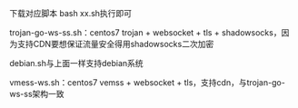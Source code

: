 下载对应脚本 bash xx.sh执行即可

trojan-go-ws-ss.sh：centos7 trojan + websocket + tls + shadowsocks，因为支持CDN要想保证流量安全得用shadowsocks二次加密

debian.sh与上面一样支持debian系统

vmess-ws.sh：centos7 vemss + websocket + tls，支持cdn，与trojan-go-ws-ss架构一致


